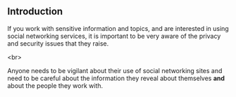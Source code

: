 
## Introduction

If you work with sensitive information and topics, and are interested in using social networking services, it is important to be very aware of the privacy and security issues that they raise. 

&lt;br&gt;

Anyone needs to be vigilant about their use of social networking sites and need to be careful about the information they reveal about themselves **and** about the people they work with.
